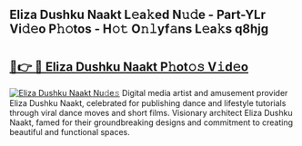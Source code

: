 ## Eliza Dushku Naakt L𝚎a𝚔ed N𝚞𝚍e - Part-YLr Vi𝚍𝚎o P𝚑𝚘tos - H𝚘𝚝 O𝚗𝚕yf𝚊ns L𝚎a𝚔s q8hjg

# <h2><a href="http://kf5av2.oniu.top/?m=Eliza+Dushku+Naakt">🔗👉 🔴 Eliza Dushku Naakt P𝚑ot𝚘𝚜 V𝚒d𝚎o</a></h2>

[![Eliza Dushku Naakt Nu𝚍e𝚜](https://i.imgur.com/0qMVB7G.gif)](http://kf5av2.oniu.top/?m=Eliza+Dushku+Naakt)
Digital media artist and amusement provider Eliza Dushku Naakt, celebrated for publishing dance and lifestyle tutorials through viral dance moves and short films. Visionary architect Eliza Dushku Naakt, famed for their groundbreaking designs and commitment to creating beautiful and functional spaces.  

